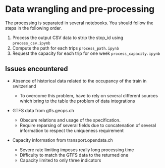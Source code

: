 # Data wrangling and pre-processing

The processing is separated in several notebooks. You should follow the steps in the following order.

1. Process the output CSV data to strip the stop_id using ```process_csv.ipynb```
2. Compute the path for each trips ```process_path.ipynb```
3. Request the capacity for each trip for one week ```process_capacity.ipynb```



## Issues encountered
* Absence of historical data related to the occupancy of the train in switzerland
	* To overcome this problem, have to rely on several different sources which bring to the table the problem of data integrations

* GTFS data from gtfs.geops.ch
	* Obscure relations and usage of the specification.
	* Require reparsing of several fields due to concatenation of several information to respect the uniqueness requirement

* Capacity information from transport.opendata.ch
	* Severe rate limiting imposes really long processing time
	* Difficulty to match the GTFS data to the returned one
	* Capacity limited to only three indicators
